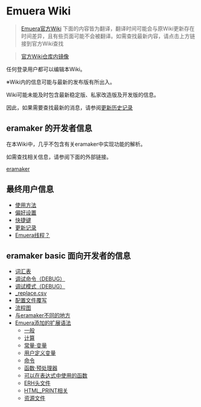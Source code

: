 ﻿# Emuera Wiki

> [Emuera官方Wiki](https://osdn.net/projects/emuera/wiki/FrontPage)
> 下面的内容皆为翻译，翻译时间可能会与原Wiki更新存在时间差异，且有些页面可能不会被翻译。如需查找最新内容，请点击上方链接到官方Wiki查找

> [官方Wiki仓库内镜像](/Wiki/emuera_wiki/README_jp.md)

任何登录用户都可以编辑本Wiki。

※Wiki内的信息可能与最新的发布版有所出入。

Wiki可能未能及时包含最新稳定版、私家改造版及开发版的信息。

因此，如果需要查找最新的消息，请参阅[更新历史记录](https://osdn.net/projects/emuera/wiki/history)

## eramaker 的开发者信息

在本Wiki中，几乎不包含有关eramaker中实现功能的解析。

如需查找相关信息，请参阅下面的外部链接。

[eramaker](http://cbaku.com/b/2010/12/eramaker/)

## 最终用户信息

+ [使用方法]()
+ [偏好设置]()
+ [快捷键]()
+ [更新记录]()
+ [Emuera线程？]()

## eramaker basic 面向开发者的信息

+ [词汇表](/Wiki/emuera_wiki/eramaker_base_dev_info/emudic.md)
+ [调试命令（DEBUG）](/Wiki/emuera_wiki/eramaker_base_dev_info/debugcom.md)
+ [调试模式（DEBUG）](/Wiki/emuera_wiki/eramaker_base_dev_info/debug.md)
+ [\_replace.csv](/Wiki/emuera_wiki/eramaker_base_dev_info/replace.md)
+ [配置文件覆写](/Wiki/emuera_wiki/eramaker_base_dev_info/exconfig.md)
+ [流程图](/Wiki/emuera_wiki/eramaker_base_dev_info/flow.md)
+ [与eramaker不同的地方](/Wiki/emuera_wiki/eramaker_base_dev_info/diff.md)
+ [Emuera添加的扩展语法](/Wiki/emuera_wiki/eramaker_base_dev_info/extended.md)
	+ [一般]()
	+ [计算]()
	+ [常量·变量]()
	+ [用户定义变量]()
	+ [命令]()
	+ [函数·预处理器]()
	+ [可以在表达式中使用的函数]()
	+ [ERH头文件]()
	+ [HTML_PRINT相关]()
	+ [资源文件]()
